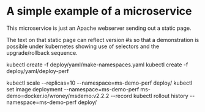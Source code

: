 # A simple example of a microservice

This microservice is just an Apache webserver sending out a static page.  

The text on that static page can reflect version #s so that a demonstration
is possible under kubernetes showing use of selectors and the upgrade/rollback
sequence.

kubectl create -f deploy/yaml/make-namespaces.yaml
kubectl create -f deploy/yaml/deploy-perf

kubectl scale --replicas=10 --namespace=ms-demo-perf deploy/<name>
kubectl set image deployment --namespace=ms-demo-perf <name> ms-demo=docker.io/wroney/msdemo:v2.2.2 --record
kubectl rollout history --namespace=ms-demo-perf deploy/<name>

